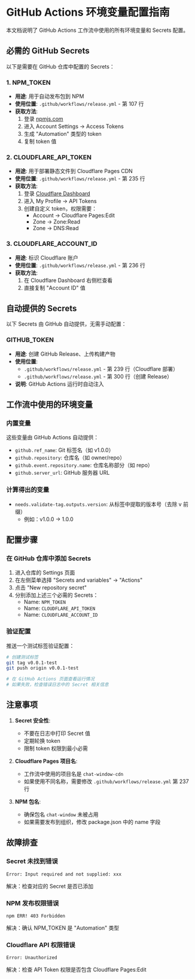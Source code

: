 # GitHub Actions 环境变量配置指南

本文档说明了 GitHub Actions 工作流中使用的所有环境变量和 Secrets 配置。

## 必需的 GitHub Secrets

以下是需要在 GitHub 仓库中配置的 Secrets：

### 1. NPM_TOKEN

- **用途**: 用于自动发布包到 NPM
- **使用位置**: `.github/workflows/release.yml` - 第 107 行
- **获取方法**:
  1. 登录 [npmjs.com](https://www.npmjs.com/)
  2. 进入 Account Settings → Access Tokens
  3. 生成 "Automation" 类型的 token
  4. 复制 token 值

### 2. CLOUDFLARE_API_TOKEN

- **用途**: 用于部署静态文件到 Cloudflare Pages CDN
- **使用位置**: `.github/workflows/release.yml` - 第 235 行
- **获取方法**:
  1. 登录 [Cloudflare Dashboard](https://dash.cloudflare.com/)
  2. 进入 My Profile → API Tokens
  3. 创建自定义 token，权限需要：
     - Account → Cloudflare Pages:Edit
     - Zone → Zone:Read
     - Zone → DNS:Read

### 3. CLOUDFLARE_ACCOUNT_ID

- **用途**: 标识 Cloudflare 账户
- **使用位置**: `.github/workflows/release.yml` - 第 236 行
- **获取方法**:
  1. 在 Cloudflare Dashboard 右侧栏查看
  2. 直接复制 "Account ID" 值

## 自动提供的 Secrets

以下 Secrets 由 GitHub 自动提供，无需手动配置：

### GITHUB_TOKEN

- **用途**: 创建 GitHub Release、上传构建产物
- **使用位置**: 
  - `.github/workflows/release.yml` - 第 239 行（Cloudflare 部署）
  - `.github/workflows/release.yml` - 第 300 行（创建 Release）
- **说明**: GitHub Actions 运行时自动注入

## 工作流中使用的环境变量

### 内置变量

这些变量由 GitHub Actions 自动提供：

- `github.ref_name`: Git 标签名（如 v1.0.0）
- `github.repository`: 仓库名（如 owner/repo）
- `github.event.repository.name`: 仓库名称部分（如 repo）
- `github.server_url`: GitHub 服务器 URL

### 计算得出的变量

- `needs.validate-tag.outputs.version`: 从标签中提取的版本号（去除 v 前缀）
  - 例如：v1.0.0 → 1.0.0

## 配置步骤

### 在 GitHub 仓库中添加 Secrets

1. 进入仓库的 Settings 页面
2. 在左侧菜单选择 "Secrets and variables" → "Actions"
3. 点击 "New repository secret"
4. 分别添加上述三个必需的 Secrets：
   - Name: `NPM_TOKEN`
   - Name: `CLOUDFLARE_API_TOKEN`
   - Name: `CLOUDFLARE_ACCOUNT_ID`

### 验证配置

推送一个测试标签验证配置：

```bash
# 创建测试标签
git tag v0.0.1-test
git push origin v0.0.1-test

# 在 GitHub Actions 页面查看运行情况
# 如果失败，检查错误日志中的 Secret 相关信息
```

## 注意事项

1. **Secret 安全性**:
   - 不要在日志中打印 Secret 值
   - 定期轮换 token
   - 限制 token 权限到最小必需

2. **Cloudflare Pages 项目名**:
   - 工作流中使用的项目名是 `chat-window-cdn`
   - 如果使用不同名称，需要修改 `.github/workflows/release.yml` 第 237 行

3. **NPM 包名**:
   - 确保包名 `chat-window` 未被占用
   - 如果需要发布到组织，修改 package.json 中的 name 字段

## 故障排查

### Secret 未找到错误

```
Error: Input required and not supplied: xxx
```
解决：检查对应的 Secret 是否已添加

### NPM 发布权限错误

```
npm ERR! 403 Forbidden
```
解决：确认 NPM_TOKEN 是 "Automation" 类型

### Cloudflare API 权限错误

```
Error: Unauthorized
```
解决：检查 API Token 权限是否包含 Cloudflare Pages:Edit